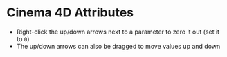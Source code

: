 # Cinema 4D Attributes

- Right-click the up/down arrows next to a parameter to zero it out (set it to `0`)
- The up/down arrows can also be dragged to move values up and down
